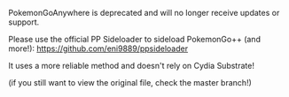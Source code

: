 PokemonGoAnywhere is deprecated and will no longer receive updates or support.

Please use the official PP Sideloader to sideload PokemonGo++ (and more!): https://github.com/eni9889/ppsideloader

It uses a more reliable method and doesn't rely on Cydia Substrate!

(if you still want to view the original file, check the master branch!)
